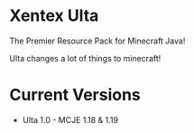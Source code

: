 # Xentex Ulta
The Premier Resource Pack for Minecraft Java!

Ulta changes a lot of things to minecraft!

<h1> Current Versions </h1>

 - Ulta 1.0 - MCJE 1.18 & 1.19
